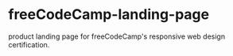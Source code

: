 # freeCodeCamp-landing-page
product landing page for freeCodeCamp's responsive web design certification.
